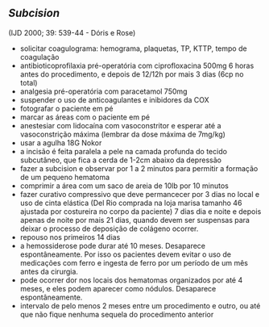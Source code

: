 ## ***Subcision***


(IJD 2000; 39: 539-44 - Dóris e Rose)  
- solicitar coagulograma: hemograma, plaquetas, TP, KTTP, tempo de coagulação  
- antibioticoprofilaxia pré-operatória com ciprofloxacina 500mg 6 horas antes do procedimento, e depois de 12/12h por mais 3 dias (6cp no total)  
- analgesia pré-operatória com paracetamol 750mg  
- suspender o uso de anticoagulantes e inibidores da COX  
- fotografar o paciente em pé  
- marcar as áreas com o paciente em pé  
- anestesiar com lidocaína com vasoconstritor e esperar até a vasoconstrição máxima (lembrar da dose máxima de 7mg/kg)  
- usar a agulha 18G Nokor  
- a incisão é feita paralela a pele na camada profunda do tecido subcutâneo, que fica a cerda de 1-2cm abaixo da depressão  
- fazer a subcision e observar por 1 a 2 minutos para permitir a formação de um pequeno hematoma  
- comprimir a área com um saco de areia de 10lb por 10 minutos  
- fazer curativo compressivo que deve permancecer por 3 dias no local e uso de cinta elástica (Del Rio comprada na loja marisa tamanho 46 ajustada por costureira no corpo da paciente) 7 dias dia e noite e depois apenas de noite por mais 21 dias, quando devem ser suspensas para deixar o processo de deposição de colágeno ocorrer.  
- repouso nos primeiros 14 dias  
- a hemossiderose pode durar até 10 meses. Desaparece espontâneamente. Por isso os pacientes devem evitar o uso de medicações com ferro e ingesta de ferro por um período de um mês antes da cirurgia.  
- pode ocorrer dor nos locais dos hematomas organizados por até 4 meses, e eles podem aparecer como nódulos. Desaparece espontâneamente.  
- intervalo de pelo menos 2 meses entre um procedimento e outro, ou até que não fique nenhuma sequela do procedimento anterior

